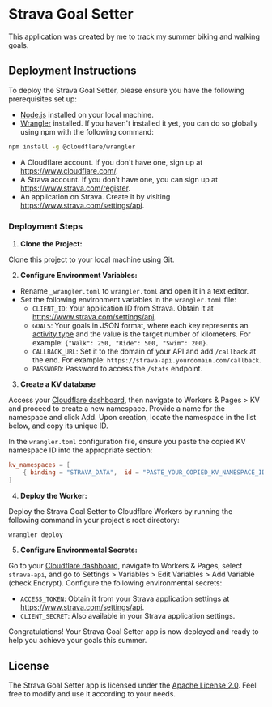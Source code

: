 # Strava Goal Setter

This application was created by me to track my summer biking and walking goals.

## Deployment Instructions

To deploy the Strava Goal Setter, please ensure you have the following prerequisites set up:

- [Node.js](https://nodejs.org/) installed on your local machine.
- [Wrangler](https://developers.cloudflare.com/workers/wrangler/install-and-update/) installed. If you haven't installed it yet, you can do so globally using npm with the following command:
```bash
npm install -g @cloudflare/wrangler
```
- A Cloudflare account. If you don't have one, sign up at https://www.cloudflare.com/.
- A Strava account. If you don't have one, you can sign up at https://www.strava.com/register.
- An application on Strava. Create it by visiting https://www.strava.com/settings/api.

### Deployment Steps

1. **Clone the Project:**

Clone this project to your local machine using Git.

2. **Configure Environment Variables:**

- Rename `_wrangler.toml` to `wrangler.toml` and open it in a text editor.
- Set the following environment variables in the `wrangler.toml` file:
  - `CLIENT_ID`: Your application ID from Strava. Obtain it at https://www.strava.com/settings/api.
  - `GOALS`: Your goals in JSON format, where each key represents an [activity type](https://developers.strava.com/docs/reference/#api-models-ActivityType) and the value is the target number of kilometers. For example: `{"Walk": 250, "Ride": 500, "Swim": 200}`.
  - `CALLBACK_URL`: Set it to the domain of your API and add `/callback` at the end. For example: `https://strava-api.yourdomain.com/callback`.
  - `PASSWORD`: Password to access the `/stats` endpoint.


3. **Create a KV database**

Access your [Cloudflare dashboard](https://dash.cloudflare.com/), then navigate to Workers & Pages > KV and proceed to create a new namespace. Provide a name for the namespace and click Add. Upon creation, locate the namespace in the list below, and copy its unique ID.

In the `wrangler.toml` configuration file, ensure you paste the copied KV namespace ID into the appropriate section:
```toml
kv_namespaces = [
    { binding = "STRAVA_DATA",  id = "PASTE_YOUR_COPIED_KV_NAMESPACE_ID_HERE }
]
```

4. **Deploy the Worker:**

Deploy the Strava Goal Setter to Cloudflare Workers by running the following command in your project's root directory:
```bash
wrangler deploy
```
5. **Configure Environmental Secrets:**

Go to your [Cloudflare dashboard](https://dash.cloudflare.com/), navigate to Workers & Pages, select `strava-api`, and go to Settings > Variables > Edit Variables > Add Variable (check Encrypt). Configure the following environmental secrets:
- `ACCESS_TOKEN`: Obtain it from your Strava application settings at https://www.strava.com/settings/api.
- `CLIENT_SECRET`: Also available in your Strava application settings.

Congratulations! Your Strava Goal Setter app is now deployed and ready to help you achieve your goals this summer.

## License

The Strava Goal Setter app is licensed under the [Apache License 2.0](https://www.apache.org/licenses/LICENSE-2.0). Feel free to modify and use it according to your needs.

